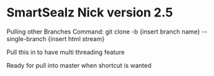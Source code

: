 # SmartSealz Nick version 2.5
Pulling other Branches Command: 
  git clone -b {insert branch name} --single-branch {insert html stream}

Pull this in to have multi threading feature


Ready for pull into master when shortcut is wanted

